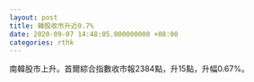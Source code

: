 ```yaml
---
layout: post
title: 韓股收市升近0.7%
date: 2020-09-07 14:48:05.000000000 +08:00
categories: rthk
---
```


南韓股市上升。首爾綜合指數收市報2384點，升15點，升幅0.67%。
